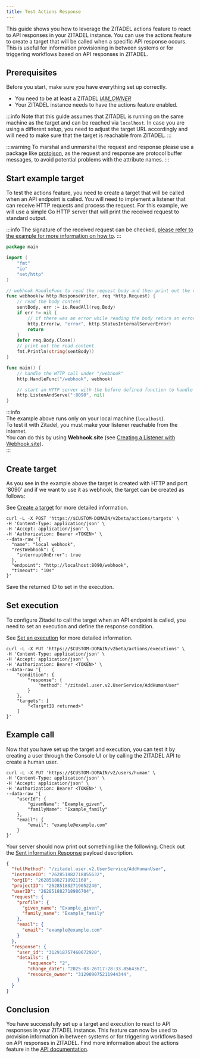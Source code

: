 ```yaml
---
title: Test Actions Response
---
```


This guide shows you how to leverage the ZITADEL actions feature to react to API responses in your ZITADEL instance.
You can use the actions feature to create a target that will be called when a specific API response occurs.
This is useful for information provisioning in between systems or for triggering workflows based on API responses in ZITADEL.

## Prerequisites

Before you start, make sure you have everything set up correctly.

- You need to be at least a ZITADEL [_IAM_OWNER_](/guides/manage/console/managers)
- Your ZITADEL instance needs to have the actions feature enabled.

:::info
Note that this guide assumes that ZITADEL is running on the same machine as the target and can be reached via `localhost`.
In case you are using a different setup, you need to adjust the target URL accordingly and will need to make sure that the target is reachable from ZITADEL.
:::

:::warning
To marshal and unmarshal the request and response please use a package like [protojson](https://pkg.go.dev/google.golang.org/protobuf/encoding/protojson),
as the request and response are protocol buffer messages, to avoid potential problems with the attribute names.
:::

## Start example target

To test the actions feature, you need to create a target that will be called when an API endpoint is called.
You will need to implement a listener that can receive HTTP requests and process the request.
For this example, we will use a simple Go HTTP server that will print the received request to standard output.

:::info
The signature of the received request can be checked, [please refer to the example for more information on how to](/guides/integrate/actions/testing-request-signature).
:::

```go
package main

import (
	"fmt"
	"io"
	"net/http"
)

// webhook HandleFunc to read the request body and then print out the contents
func webhook(w http.ResponseWriter, req *http.Request) {
	// read the body content
	sentBody, err := io.ReadAll(req.Body)
	if err != nil {
		// if there was an error while reading the body return an error
		http.Error(w, "error", http.StatusInternalServerError)
		return
	}
	defer req.Body.Close()
	// print out the read content
	fmt.Println(string(sentBody))
}

func main() {
	// handle the HTTP call under "/webhook"
	http.HandleFunc("/webhook", webhook)

	// start an HTTP server with the before defined function to handle the endpoint under "http://localhost:8090"
	http.ListenAndServe(":8090", nil)
}
```

:::info  
The example above runs only on your local machine (`localhost`).  
To test it with Zitadel, you must make your listener reachable from the internet.  
You can do this by using **Webhook.site** (see [Creating a Listener with Webhook.site](./webhook-site-setup)).  
:::

## Create target

As you see in the example above the target is created with HTTP and port '8090' and if we want to use it as webhook, the target can be created as follows:

See [Create a target](/apis/resources/action_service_v2/action-service-create-target) for more detailed information.

```shell
curl -L -X POST 'https://$CUSTOM-DOMAIN/v2beta/actions/targets' \
-H 'Content-Type: application/json' \
-H 'Accept: application/json' \
-H 'Authorization: Bearer <TOKEN>' \
--data-raw '{
  "name": "local webhook",
  "restWebhook": {
    "interruptOnError": true    
  },
  "endpoint": "http://localhost:8090/webhook",
  "timeout": "10s"
}'
```

Save the returned ID to set in the execution.

## Set execution

To configure Zitadel to call the target when an API endpoint is called, you need to set an execution and define the response
condition.

See [Set an execution](/apis/resources/action_service_v2/action-service-set-execution) for more detailed information.

```shell
curl -L -X PUT 'https://$CUSTOM-DOMAIN/v2beta/actions/executions' \
-H 'Content-Type: application/json' \
-H 'Accept: application/json' \
-H 'Authorization: Bearer <TOKEN>' \
--data-raw '{
    "condition": {
        "response": {
            "method": "/zitadel.user.v2.UserService/AddHumanUser"
        }
    },
    "targets": [
        "<TargetID returned>"
    ]
}'
```

## Example call

Now that you have set up the target and execution, you can test it by creating a user through the Console UI or
by calling the ZITADEL API to create a human user.

```shell
curl -L -X PUT 'https://$CUSTOM-DOMAIN/v2/users/human' \
-H 'Content-Type: application/json' \
-H 'Accept: application/json' \
-H 'Authorization: Bearer <TOKEN>' \
--data-raw '{
    "userId": {
        "givenName": "Example_given",
        "familyName": "Example_family"
    },
    "email": {
        "email": "example@example.com"
    }
}'
```

Your server should now print out something like the following. Check out
the [Sent information Response](./usage#sent-information-response) payload description.

```json
{
  "fullMethod": "/zitadel.user.v2.UserService/AddHumanUser",
  "instanceID": "262851882718855632",
  "orgID": "262851882718921168",
  "projectID": "262851882719052240",
  "userID": "262851882718986704",
  "request": {
    "profile": {
      "given_name": "Example_given",
      "family_name": "Example_family"
    },
    "email": {
      "email": "example@example.com"
    }
  },
  "response": {
    "user_id": "312918757460672920",
    "details": {
        "sequence": "2",
        "change_date": "2025-03-26T17:28:33.856436Z",
        "resource_owner": "312909075211944344",
    }
  }
}
```

## Conclusion

You have successfully set up a target and execution to react to API responses in your ZITADEL instance.
This feature can now be used to provision information in between systems or for triggering workflows based on API responses in ZITADEL.
Find more information about the actions feature in the [API documentation](/concepts/features/actions_v2).

